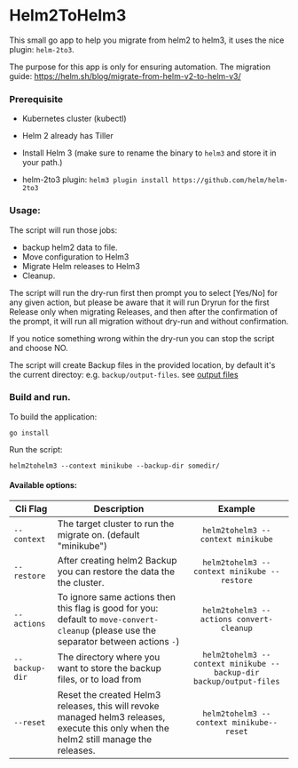 # Helm2ToHelm3

This small go app to help you migrate from helm2 to helm3,
it uses the nice plugin: `helm-2to3`.

The purpose for this app is only for ensuring automation.
The migration guide: https://helm.sh/blog/migrate-from-helm-v2-to-helm-v3/


### Prerequisite

- Kubernetes cluster (kubectl)

- Helm 2 already has Tiller

- Install Helm 3 (make sure to rename the binary to `helm3` and store it in your path.)

- helm-2to3 plugin: `helm3 plugin install https://github.com/helm/helm-2to3`


### Usage:

The script will run those jobs: 
- backup helm2 data to file.
- Move configuration to Helm3
- Migrate Helm releases to Helm3
- Cleanup.


The script will run the dry-run first then prompt you to select [Yes/No] for any given action, but please be aware that it will run Dryrun for the first Release only when migrating Releases,
and then after the confirmation of the prompt, it will run all migration without dry-run and without confirmation.

If you notice something wrong within the dry-run you can stop the script and choose NO.

The script will create Backup files in the provided location, by default it's the current directoy: e.g. `backup/output-files`. see [output files](backup/output-files/README.md)

### Build and run.

To build the application:

```
go install
```

Run the script:
```
helm2tohelm3 --context minikube --backup-dir somedir/
```


#### Available options:

| Cli Flag       | Description | Example |
| -------------- | -------------- |:-----------:|
| `--context`    | The target cluster to run the migrate on. (default "minikube") | `helm2tohelm3 --context minikube`
| `--restore`    | After creating helm2 Backup you can restore the data the the cluster.  | `helm2tohelm3 --context minikube --restore`
| `--actions`    | To ignore same actions then this flag is good for you: default to `move-convert-cleanup` (please use the separator between actions `-`)  | `helm2tohelm3 --actions convert-cleanup`
| `--backup-dir` | The directory where you want to store the backup files, or to load from | `helm2tohelm3 --context minikube --backup-dir backup/output-files`
| `--reset`      | Reset the created Helm3 releases, this will revoke managed helm3 releases, execute this only when the helm2 still manage the releases.  | `helm2tohelm3 --context minikube--reset`